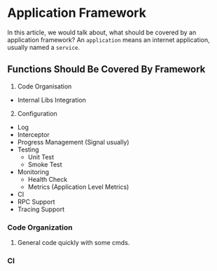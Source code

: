 # Application Framework

In this article, we would talk about, what should be covered by an application framework? An `application` means an internet application, usually named a `service`.

## Functions Should Be Covered By Framework

1. Code Organisation 
  * Internal Libs Integration
2. Configuration
* Log
* Interceptor
* Progress Management (Signal usually) 
* Testing
  * Unit Test
  * Smoke Test
* Monitoring
  * Health Check
  * Metrics (Application Level Metrics)
* CI
* RPC Support
* Tracing Support


### Code Organization
  1. General code quickly with some cmds.

### CI
